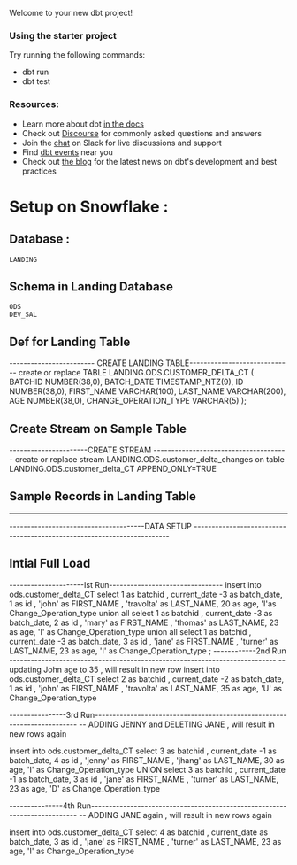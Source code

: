 Welcome to your new dbt project!

### Using the starter project

Try running the following commands:
- dbt run
- dbt test


### Resources:
- Learn more about dbt [in the docs](https://docs.getdbt.com/docs/introduction)
- Check out [Discourse](https://discourse.getdbt.com/) for commonly asked questions and answers
- Join the [chat](http://slack.getdbt.com/) on Slack for live discussions and support
- Find [dbt events](https://events.getdbt.com) near you
- Check out [the blog](https://blog.getdbt.com/) for the latest news on dbt's development and best practices


# Setup on Snowflake : 

## Database : 
	LANDING
## Schema in Landing Database
	ODS
	DEV_SAL


## Def for Landing Table
------------------------ CREATE LANDING TABLE-----------------------------
create or replace TABLE LANDING.ODS.CUSTOMER_DELTA_CT (
	BATCHID NUMBER(38,0),
	BATCH_DATE TIMESTAMP_NTZ(9),
	ID NUMBER(38,0),
	FIRST_NAME VARCHAR(100),
	LAST_NAME VARCHAR(200),
	AGE NUMBER(38,0),
	CHANGE_OPERATION_TYPE VARCHAR(5)
);


## Create Stream on Sample Table 
----------------------CREATE STREAM --------------------------------------
 create or replace stream LANDING.ODS.customer_delta_changes on table LANDING.ODS.customer_delta_CT 
 APPEND_ONLY=TRUE


## Sample Records in Landing Table 
-------------------------------------------------------------------------------------------------------------
--------------------------------------DATA SETUP -----------------------------------------------------------------------
 
 ## Intial Full Load

---------------------Ist Run--------------------------------
insert into ods.customer_delta_CT
 select
	1 as batchid ,
	current_date -3 as batch_date,
	1 as id ,
	'john' as FIRST_NAME ,
    'travolta' as LAST_NAME,
	20 as age,
    'I'as Change_Operation_type
union all
select
	1 as batchid ,
	current_date -3 as batch_date,
	2 as id ,
	'mary' as FIRST_NAME ,
    'thomas' as LAST_NAME,
	23 as age,
    'I' as Change_Operation_type
union all
select
	1 as batchid ,
	current_date -3 as batch_date,
	3 as id ,
	'jane' as FIRST_NAME ,
    'turner' as LAST_NAME,
	23 as age,
    'I' as Change_Operation_type
	;
------------2nd Run ---------------------------------------------------------------------------
-- updating John age to 35 , will result in new row 
 insert into ods.customer_delta_CT
 select
	2 as batchid ,
	current_date -2 as batch_date,
	1 as id ,
	'john' as FIRST_NAME ,
    'travolta' as LAST_NAME,
	35 as age,
    'U' as Change_Operation_type
  
----------------3rd Run-------------------------------------------------------------------------
-- ADDING JENNY and DELETING JANE , will result in new rows again 

 insert into ods.customer_delta_CT
 select
	3 as batchid ,
	current_date -1 as batch_date,
	4 as id ,
	'jenny' as FIRST_NAME ,
    'jhang' as LAST_NAME,
	30 as age,
    'I' as Change_Operation_type
    UNION
   select
	3 as batchid ,
	current_date -1 as batch_date,
	3 as id ,
	'jane' as FIRST_NAME ,
    'turner' as LAST_NAME,
	23 as age,
    'D' as Change_Operation_type  

---------------4th Run--------------------------------------------------------------------------
-- ADDING  JANE again , will result in new rows again 

 insert into ods.customer_delta_CT
  select
	4 as batchid ,
	current_date  as batch_date,
	3 as id ,
	'jane' as FIRST_NAME ,
    'turner' as LAST_NAME,
	23 as age,
    'I' as Change_Operation_type  
